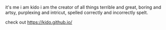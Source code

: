 it's me i am kido i am the creator of all things terrible and great, boring and artsy, purplexing and intricut, spelled correctly and incorrectly spelt.

check out https://kido.github.io/
